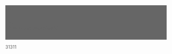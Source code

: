 <style>
div {
  background: #666;
  color: #666;
  height: 45px; }
</style>
<div class="a">
			test
		</div>
		<div class="b">
			test
			<div class="c">8885asdasd46asd8asd6</div>
			<p>31311</p>
		</div>
